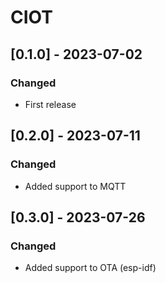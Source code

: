 # CIOT

## [0.1.0] - 2023-07-02

### Changed
 - First release

## [0.2.0] - 2023-07-11

### Changed
 - Added support to MQTT

## [0.3.0] - 2023-07-26

### Changed
 - Added support to OTA (esp-idf)
